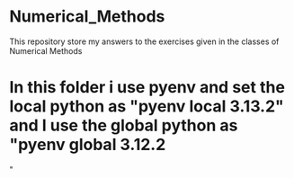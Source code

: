 # Numerical_Methods
 This repository store my answers to the exercises given in the classes of Numerical Methods

# In this folder i use pyenv and set the local python as "pyenv local 3.13.2" and I use the global python as "pyenv global 3.12.2


"
